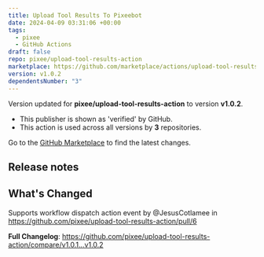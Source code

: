 ```yaml
---
title: Upload Tool Results To Pixeebot
date: 2024-04-09 03:31:06 +00:00
tags:
  - pixee
  - GitHub Actions
draft: false
repo: pixee/upload-tool-results-action
marketplace: https://github.com/marketplace/actions/upload-tool-results-to-pixeebot
version: v1.0.2
dependentsNumber: "3"
---
```



Version updated for **pixee/upload-tool-results-action** to version **v1.0.2**.
- This publisher is shown as 'verified' by GitHub.
- This action is used across all versions by **3** repositories.

Go to the [GitHub Marketplace](https://github.com/marketplace/actions/upload-tool-results-to-pixeebot) to find the latest changes.

## Release notes

## What's Changed

Supports workflow dispatch action event by @JesusCotlamee in https://github.com/pixee/upload-tool-results-action/pull/6


**Full Changelog**: https://github.com/pixee/upload-tool-results-action/compare/v1.0.1...v1.0.2
